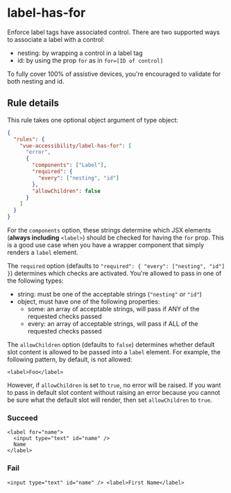# label-has-for

Enforce label tags have associated control. There are two supported ways to associate a label with a control:

- nesting: by wrapping a control in a label tag
- id: by using the prop `for` as in `for=[ID of control]`

To fully cover 100% of assistive devices, you're encouraged to validate for both nesting and id.

## Rule details

This rule takes one optional object argument of type object:

```json
{
  "rules": {
    "vue-accessibility/label-has-for": [
      "error",
      {
        "components": ["Label"],
        "required": {
          "every": ["nesting", "id"]
        },
        "allowChildren": false
      }
    ]
  }
}
```

For the `components` option, these strings determine which JSX elements (**always including** `<label>`) should be checked for having the `for` prop. This is a good use case when you have a wrapper component that simply renders a `label` element.

The `required` option (defaults to `"required": { "every": ["nesting", "id"] }`) determines which checks are activated. You're allowed to pass in one of the following types:

- string: must be one of the acceptable strings (`"nesting"` or `"id"`)
- object, must have one of the following properties:
  - some: an array of acceptable strings, will pass if ANY of the requested checks passed
  - every: an array of acceptable strings, will pass if ALL of the requested checks passed

The `allowChildren` option (defaults to `false`) determines whether default slot content is allowed to be passed into a `label` element. For example, the following pattern, by default, is not allowed:

```vue
<label>Foo</label>
```

However, if `allowChildren` is set to `true`, no error will be raised. If you want to pass in default slot content without raising an error because you cannot be sure what the default slot will render, then set `allowChildren` to `true`.

### Succeed

```vue
<label for="name">
  <input type="text" id="name" />
  Name
</label>
```

### Fail

```vue
<input type="text" id="name" /> <label>First Name</label>
```

